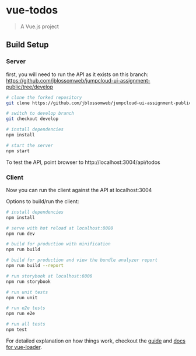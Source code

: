 # vue-todos

> A Vue.js project

## Build Setup

### Server

first, you will need to run the API as it exists on this branch:
https://github.com/jblossomweb/jumpcloud-ui-assignment-public/tree/develop

``` bash
# clone the forked repository
git clone https://github.com/jblossomweb/jumpcloud-ui-assignment-public.git

# switch to develop branch
git checkout develop

# install dependencies
npm install

# start the server
npm start
```

To test the API, point browser to http://localhost:3004/api/todos

### Client

Now you can run the client against the API at localhost:3004

Options to build/run the client:

``` bash
# install dependencies
npm install

# serve with hot reload at localhost:8080
npm run dev

# build for production with minification
npm run build

# build for production and view the bundle analyzer report
npm run build --report

# run storybook at localhost:6006
npm run storybook

# run unit tests
npm run unit

# run e2e tests
npm run e2e

# run all tests
npm test
```

For detailed explanation on how things work, checkout the [guide](http://vuejs-templates.github.io/webpack/) and [docs for vue-loader](http://vuejs.github.io/vue-loader).
